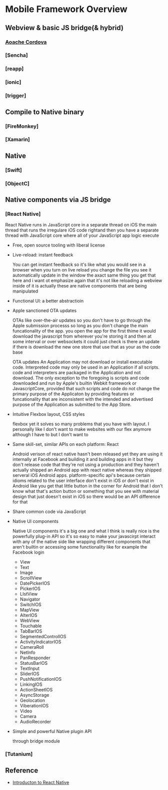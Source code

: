 # Mobile Framework Overview

## Webview & basic JS bridge(& hybrid)

### [Aoache Cordova](https://en.wikipedia.org/wiki/Apache_Cordova)

### [Sencha]

### [reapp]

### [ionic]

### [trigger]

## Compile to Native binary

### [FireMonkey]

### [Xamarin]

## Native

### [Swift]

### [ObjectC]

## Native components via JS bridge

### [React Native]

  React Native runs in JavaScript core in a separate thread on iOS the main thread that runs the irregulare iOS code rightand then you have a separate thread with JavaScript core where all of your JavaScript app logic execute

- Free, open source tooling with liberal license
- Live-reload: instant feedback

  You can get instant feedback so it's like what you would see in a browser when you turn on live reload you change the file you see it automatically update in the window the axact same thing you get that here and i want ot emphasize again that it's not like reloading a webview inside of it is actually these are native components that are being manipulated

- Functional UI: a better abstractioin

- Apple sanctioned OTA updates

  OTAs like over-the-air updates so you don't have to go through the Apple submission processs so long as you don't change the main funcationality of the app. you open the app for the first thime it would download the javascript from wherever you're storing it and then at some interval or over websockets it could just check is there an update if there is download the new one store that use that as your as the code base

  OTA updates
  An Application may not download or install executable code. Interpreted code may only be used in an Application if all scripts. code and interpreters are packaged in the Application and not download. The only exception to the foregoing is scripts and code downloaded and run by Apple's builtin Webkit framework or JavascriptCore, provided that such scripts and code do not change the primary purpose of the Applicaton by providing features or funcationality that are inconsistent with the intended and advertised purpose of the Application as submitted to the App Store.

- Intuitive Flexbox layout, CSS styles

  flexbox yet it solves so many problems that you have with layout. I personally like I don't want to make websites with our flex anymore although I have to but I don't want to

- Same skill-set, similar APIs on each platform: React

  Android verison of react native hasn't been released yet they are using it internally at Facebook and building it and building apps in it but they don't release code that they're not using a production and they haven't actually shipped an Android app with react native whereas they shipped serveral iOS Android apps.
  platform-specific api's because certain idioms related to the user interface don't exist in iOS or don't exist in Android like you get that little button in the corner for Android that I don't know what that's action button or something that you see with material design that just doesn't exist in iOS so there would be an API difference for that

- Share common code via JavaScript

- Native UI components

  Native UI components it's a big one and what I think is really nice is the powerfully plug-in API so it's so easy to make your javascirpt interact with any of the native side like wrapping different components that aren't builtin or accessing some functionality like for example the Facebook login

  - View
  - Text
  - Image
  - ScrollView
  - DatePickerIOS
  - PickerIOS
  - LIstView
  - Navigator
  - SwitchIOS
  - MapView
  - AlterIOS
  - WebView
  - Touchable
  - TabBarIOS
  - SegmentedControlIOS
  - ActivityIndicatorIOS
  - CameraRoll
  - NetInfo
  - PanResponder
  - StatusBarIOS
  - TextInput
  - SliderIOS
  - PushNotificationIOS
  - LinkingIOS
  - ActionSheetIOS
  - AsyncStorage
  - Geolocation
  - ViberationIOS
  - Video
  - Camera
  - AudioRecorder

- Simple and powerful Native plugin API

  through bridge module

### [Tutanium]

## Reference

- [Introducton to React Native](http://brentvatne.ca/react-native-intro-talk/)
